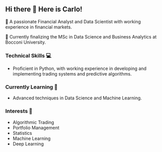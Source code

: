 ## Hi there 👋 Here is Carlo!


🔹 A passionate Financial Analyst and Data Scientist with working experience in financial markets.

🔹 Currently finalizing the MSc in Data Science and Business Analytics at Bocconi University.


### Technical Skills 💻 

- Proficient in Python, with working experience in developing and implementing trading systems and predictive algorithms.


### Currently Learning 🌱 

- Advanced techniques in Data Science and Machine Learning.


### Interests 🎯 

- Algorithmic Trading
- Portfolio Management
- Statistics
- Machine Learning
- Deep Learning

<!--
**CharlieNestor/CharlieNestor** is a ✨ _special_ ✨ repository because its `README.md` (this file) appears on your GitHub profile.

